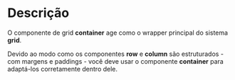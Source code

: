 # Descrição

O componente de grid **container** age como o wrapper principal do sistema **grid**.

Devido ao modo como os componentes **row** e **column** são estruturados - com margens e paddings - você deve usar o componente **container** para adaptá-los corretamente dentro dele.